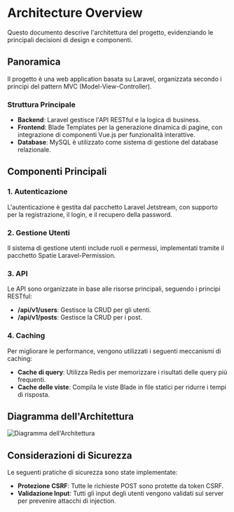 # Architecture Overview

Questo documento descrive l'architettura del progetto, evidenziando le principali decisioni di design e componenti.

## Panoramica

Il progetto è una web application basata su Laravel, organizzata secondo i principi del pattern MVC (Model-View-Controller).

### Struttura Principale

- **Backend**: Laravel gestisce l'API RESTful e la logica di business.
- **Frontend**: Blade Templates per la generazione dinamica di pagine, con integrazione di componenti Vue.js per funzionalità interattive.
- **Database**: MySQL è utilizzato come sistema di gestione del database relazionale.

## Componenti Principali

### 1. **Autenticazione**

L'autenticazione è gestita dal pacchetto Laravel Jetstream, con supporto per la registrazione, il login, e il recupero della password.

### 2. **Gestione Utenti**

Il sistema di gestione utenti include ruoli e permessi, implementati tramite il pacchetto Spatie Laravel-Permission.

### 3. **API**

Le API sono organizzate in base alle risorse principali, seguendo i principi RESTful:

- **/api/v1/users**: Gestisce la CRUD per gli utenti.
- **/api/v1/posts**: Gestisce la CRUD per i post.

### 4. **Caching**

Per migliorare le performance, vengono utilizzati i seguenti meccanismi di caching:

- **Cache di query**: Utilizza Redis per memorizzare i risultati delle query più frequenti.
- **Cache delle viste**: Compila le viste Blade in file statici per ridurre i tempi di risposta.

## Diagramma dell'Architettura

![Diagramma dell'Architettura](./architecture_diagram.png)

## Considerazioni di Sicurezza

Le seguenti pratiche di sicurezza sono state implementate:

- **Protezione CSRF**: Tutte le richieste POST sono protette da token CSRF.
- **Validazione Input**: Tutti gli input degli utenti vengono validati sul server per prevenire attacchi di injection.

